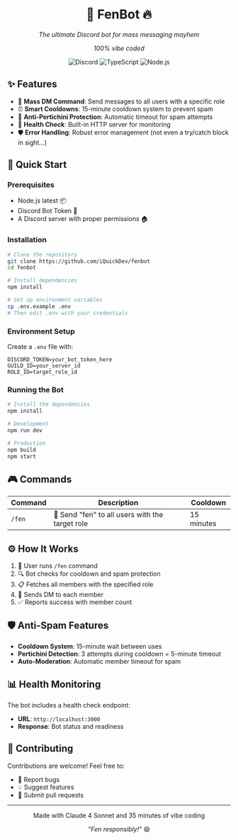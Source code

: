 <div align="center">
  <h1>🤖 FenBot 🔥</h1>
  <p><em>The ultimate Discord bot for mass messaging mayhem</em></p>
  <p><em>100% vibe coded</em></p>
  
  ![Discord](https://img.shields.io/badge/Discord-Bot-7289da?style=for-the-badge&logo=discord&logoColor=white)
  ![TypeScript](https://img.shields.io/badge/TypeScript-007ACC?style=for-the-badge&logo=typescript&logoColor=white)
  ![Node.js](https://img.shields.io/badge/Node.js-43853D?style=for-the-badge&logo=node.js&logoColor=white)
</div>

## ✨ Features

- 💬 **Mass DM Command**: Send messages to all users with a specific role
- ⏰ **Smart Cooldowns**: 15-minute cooldown system to prevent spam
- 🚫 **Anti-Pertichini Protection**: Automatic timeout for spam attempts
- 🏥 **Health Check**: Built-in HTTP server for monitoring
- 🛡️ **Error Handling**: Robust error management (not even a try/catch block in sight...)

## 🚀 Quick Start

### Prerequisites
- Node.js latest 📦
- Discord Bot Token 🔑
- A Discord server with proper permissions 🏠

### Installation

```bash
# Clone the repository
git clone https://github.com/iQuickDev/fenbot
cd fenbot

# Install dependencies
npm install

# Set up environment variables
cp .env.example .env
# Then edit .env with your credentials
```

### Environment Setup

Create a `.env` file with:

```env
DISCORD_TOKEN=your_bot_token_here
GUILD_ID=your_server_id
ROLE_ID=target_role_id
```

### Running the Bot

```bash
# Install the dependencies
npm install

# Development
npm run dev

# Production
npm build
npm start
```

## 🎮 Commands

| Command | Description | Cooldown |
|---------|-------------|----------|
| `/fen` | 📨 Send "fen" to all users with the target role | 15 minutes |

## ⚙️ How It Works

1. 🎯 User runs `/fen` command
2. 🔍 Bot checks for cooldown and spam protection
3. 📋 Fetches all members with the specified role
4. 💌 Sends DM to each member
5. ✅ Reports success with member count

## 🛡️ Anti-Spam Features

- **Cooldown System**: 15-minute wait between uses
- **Pertichini Detection**: 3 attempts during cooldown = 5-minute timeout
- **Auto-Moderation**: Automatic member timeout for spam

## 📊 Health Monitoring

The bot includes a health check endpoint:
- **URL**: `http://localhost:3000`
- **Response**: Bot status and readiness

## 🤝 Contributing

Contributions are welcome! Feel free to:
- 🐛 Report bugs
- 💡 Suggest features
- 🔧 Submit pull requests
---

<div align="center">
  <p>Made with Claude 4 Sonnet and 35 minutes of vibe coding</p>
  <p><em>"Fen responsibly!"</em> 😄</p>
</div>
